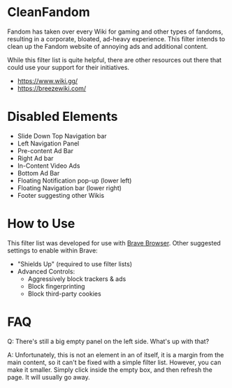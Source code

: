 # CleanFandom
Fandom has taken over every Wiki for gaming and other types of fandoms, resulting in a corporate, bloated, ad-heavy experience. This filter intends to clean up the Fandom website of annoying ads and additional content.

While this filter list is quite helpful, there are other resources out there that could use your support for their initiatives.

* https://www.wiki.gg/
* https://breezewiki.com/

# Disabled Elements
* Slide Down Top Navigation bar
* Left Navigation Panel
* Pre-content Ad Bar
* Right Ad bar
* In-Content Video Ads
* Bottom Ad Bar
* Floating Notification pop-up (lower left)
* Floating Navigation bar (lower right)
* Footer suggesting other Wikis

# How to Use
This filter list was developed for use with [Brave Browser](https://brave.com/). Other suggested settings to enable within Brave:
* "Shields Up" (required to use filter lists)
* Advanced Controls:
  * Aggressively block trackers & ads
  * Block fingerprinting
  * Block third-party cookies

# FAQ
Q: There's still a big empty panel on the left side. What's up with that?

A: Unfortunately, this is not an element in an of itself, it is a margin from the main content, so it can't be fixed with a simple filter list. However, you can make it smaller. Simply click inside the empty box, and then refresh the page. It will usually go away.
